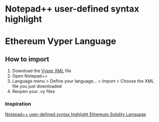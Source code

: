 # Notepad++ user-defined syntax highlight
# Ethereum Vyper Language

## How to import
1. Download the [Vyper XML](Vyper.xml) file
2. Open Notepad++
3. Language menu > Define your language... > Import > Choose the XML file you just downloaded
4. Reopen your .vy files


### Inspiration

[Notepad++ user-defined syntax highlight Ethereum Solidity Language](https://github.com/alin1popa/solidity-notepadplusplus-userdefined-highlight)
